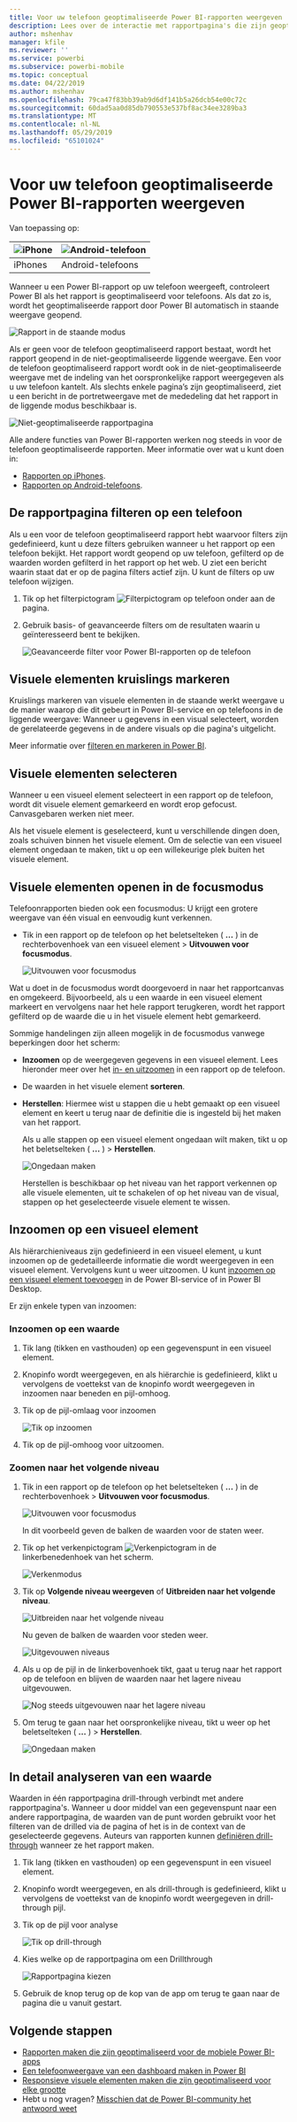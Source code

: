 ```yaml
---
title: Voor uw telefoon geoptimaliseerde Power BI-rapporten weergeven
description: Lees over de interactie met rapportpagina's die zijn geoptimaliseerd voor weergave in de Power BI-apps voor uw telefoon.
author: mshenhav
manager: kfile
ms.reviewer: ''
ms.service: powerbi
ms.subservice: powerbi-mobile
ms.topic: conceptual
ms.date: 04/22/2019
ms.author: mshenhav
ms.openlocfilehash: 79ca47f83bb39ab9d6df141b5a26dcb54e00c72c
ms.sourcegitcommit: 60dad5aa0d85db790553e537bf8ac34ee3289ba3
ms.translationtype: MT
ms.contentlocale: nl-NL
ms.lasthandoff: 05/29/2019
ms.locfileid: "65101024"
---
```

# <a name="view-power-bi-reports-optimized-for-your-phone"></a>Voor uw telefoon geoptimaliseerde Power BI-rapporten weergeven

Van toepassing op:

| ![iPhone](./media/mobile-apps-view-phone-report/ios-logo-40-px.png) | ![Android-telefoon](./media/mobile-apps-view-phone-report/android-logo-40-px.png) |
|:--- |:--- |
| iPhones |Android-telefoons |

Wanneer u een Power BI-rapport op uw telefoon weergeeft, controleert Power BI als het rapport is geoptimaliseerd voor telefoons. Als dat zo is, wordt het geoptimaliseerde rapport door Power BI automatisch in staande weergave geopend.

![Rapport in de staande modus](./media/mobile-apps-view-phone-report/07-power-bi-phone-report-portrait.png)

Als er geen voor de telefoon geoptimaliseerd rapport bestaat, wordt het rapport geopend in de niet-geoptimaliseerde liggende weergave. Een voor de telefoon geoptimaliseerd rapport wordt ook in de niet-geoptimaliseerde weergave met de indeling van het oorspronkelijke rapport weergegeven als u uw telefoon kantelt. Als slechts enkele pagina’s zijn geoptimaliseerd, ziet u een bericht in de portretweergave met de mededeling dat het rapport in de liggende modus beschikbaar is.

![Niet-geoptimaliseerde rapportpagina](./media/mobile-apps-view-phone-report/06-power-bi-phone-report-page-not-optimized.png)

Alle andere functies van Power BI-rapporten werken nog steeds in voor de telefoon geoptimaliseerde rapporten. Meer informatie over wat u kunt doen in:

* [Rapporten op iPhones](mobile-reports-in-the-mobile-apps.md). 
* [Rapporten op Android-telefoons](mobile-reports-in-the-mobile-apps.md).

## <a name="filter-the-report-page-on-a-phone"></a>De rapportpagina filteren op een telefoon
Als u een voor de telefoon geoptimaliseerd rapport hebt waarvoor filters zijn gedefinieerd, kunt u deze filters gebruiken wanneer u het rapport op een telefoon bekijkt. Het rapport wordt geopend op uw telefoon, gefilterd op de waarden worden gefilterd in het rapport op het web. U ziet een bericht waarin staat dat er op de pagina filters actief zijn. U kunt de filters op uw telefoon wijzigen.

1. Tik op het filterpictogram ![Filterpictogram op telefoon](./media/mobile-apps-view-phone-report/power-bi-phone-filter-icon.png) onder aan de pagina. 
2. Gebruik basis- of geavanceerde filters om de resultaten waarin u geïnteresseerd bent te bekijken.
   
    ![Geavanceerde filter voor Power BI-rapporten op de telefoon](./media/mobile-apps-view-phone-report/power-bi-iphone-advanced-filter-toronto.gif)

## <a name="cross-highlight-visuals"></a>Visuele elementen kruislings markeren
Kruislings markeren van visuele elementen in de staande werkt weergave u de manier waarop die dit gebeurt in Power BI-service en op telefoons in de liggende weergave: Wanneer u gegevens in een visual selecteert, worden de gerelateerde gegevens in de andere visuals op die pagina's uitgelicht.

Meer informatie over [filteren en markeren in Power BI](../../power-bi-reports-filters-and-highlighting.md).

## <a name="select-visuals"></a>Visuele elementen selecteren
Wanneer u een visueel element selecteert in een rapport op de telefoon, wordt dit visuele element gemarkeerd en wordt erop gefocust. Canvasgebaren werken niet meer.

Als het visuele element is geselecteerd, kunt u verschillende dingen doen, zoals schuiven binnen het visuele element. Om de selectie van een visueel element ongedaan te maken, tikt u op een willekeurige plek buiten het visuele element.

## <a name="open-visuals-in-focus-mode"></a>Visuele elementen openen in de focusmodus
Telefoonrapporten bieden ook een focusmodus: U krijgt een grotere weergave van één visual en eenvoudig kunt verkennen.

* Tik in een rapport op de telefoon op het beletselteken ( **...** ) in de rechterbovenhoek van een visueel element > **Uitvouwen voor focusmodus**.
  
    ![Uitvouwen voor focusmodus](././media/mobile-apps-view-phone-report/power-bi-phone-report-focus-mode.png)

Wat u doet in de focusmodus wordt doorgevoerd in naar het rapportcanvas en omgekeerd. Bijvoorbeeld, als u een waarde in een visueel element markeert en vervolgens naar het hele rapport terugkeren, wordt het rapport gefilterd op de waarde die u in het visuele element hebt gemarkeerd.

Sommige handelingen zijn alleen mogelijk in de focusmodus vanwege beperkingen door het scherm:

* **Inzoomen** op de weergegeven gegevens in een visueel element. Lees hieronder meer over het [in- en uitzoomen](mobile-apps-view-phone-report.md#drill-down-in-a-visual) in een rapport op de telefoon.
* De waarden in het visuele element **sorteren**.
* **Herstellen**: Hiermee wist u stappen die u hebt gemaakt op een visueel element en keert u terug naar de definitie die is ingesteld bij het maken van het rapport.
  
    Als u alle stappen op een visueel element ongedaan wilt maken, tikt u op het beletselteken ( **...** ) > **Herstellen**.
  
    ![Ongedaan maken](././media/mobile-apps-view-phone-report/power-bi-phone-report-revert-levels.png)
  
    Herstellen is beschikbaar op het niveau van het rapport verkennen op alle visuele elementen, uit te schakelen of op het niveau van de visual, stappen op het geselecteerde visuele element te wissen.   

## <a name="drill-down-in-a-visual"></a>Inzoomen op een visueel element
Als hiërarchieniveaus zijn gedefinieerd in een visueel element, u kunt inzoomen op de gedetailleerde informatie die wordt weergegeven in een visueel element. Vervolgens kunt u weer uitzoomen. U kunt [inzoomen op een visueel element toevoegen](../end-user-drill.md) in de Power BI-service of in Power BI Desktop.

Er zijn enkele typen van inzoomen:

### <a name="drill-down-on-a-value"></a>Inzoomen op een waarde
1. Tik lang (tikken en vasthouden) op een gegevenspunt in een visueel element.
2. Knopinfo wordt weergegeven, en als hiërarchie is gedefinieerd, klikt u vervolgens de voettekst van de knopinfo wordt weergegeven in inzoomen naar beneden en pijl-omhoog.
3. Tik op de pijl-omlaag voor inzoomen

    ![Tik op inzoomen](././media/mobile-apps-view-phone-report/report-drill-down.png)
    
4. Tik op de pijl-omhoog voor uitzoomen.

### <a name="drill-to-next-level"></a>Zoomen naar het volgende niveau
1. Tik in een rapport op de telefoon op het beletselteken ( **...** ) in de rechterbovenhoek > **Uitvouwen voor focusmodus**.
   
    ![Uitvouwen voor focusmodus](././media/mobile-apps-view-phone-report/power-bi-phone-report-focus-mode.png)
   
    In dit voorbeeld geven de balken de waarden voor de staten weer.
2. Tik op het verkenpictogram ![Verkenpictogram](./media/mobile-apps-view-phone-report/power-bi-phone-report-explore-icon.png) in de linkerbenedenhoek van het scherm.
   
    ![Verkenmodus](./media/mobile-apps-view-phone-report/power-bi-phone-report-explore-mode.png)
3. Tik op **Volgende niveau weergeven** of **Uitbreiden naar het volgende niveau**.
   
    ![Uitbreiden naar het volgende niveau](./media/mobile-apps-view-phone-report/power-bi-phone-report-expand-levels.png)
   
    Nu geven de balken de waarden voor steden weer.
   
    ![Uitgevouwen niveaus](./media/mobile-apps-view-phone-report/power-bi-phone-report-expanded-levels.png)
4. Als u op de pijl in de linkerbovenhoek tikt, gaat u terug naar het rapport op de telefoon en blijven de waarden naar het lagere niveau uitgevouwen.
   
    ![Nog steeds uitgevouwen naar het lagere niveau](./media/mobile-apps-view-phone-report/power-bi-back-to-phone-report-expanded-levels.png)
5. Om terug te gaan naar het oorspronkelijke niveau, tikt u weer op het beletselteken ( **...** ) > **Herstellen**.
   
    ![Ongedaan maken](././media/mobile-apps-view-phone-report/power-bi-phone-report-revert-levels.png)

## <a name="drill-through-from-a-value"></a>In detail analyseren van een waarde
Waarden in één rapportpagina drill-through verbindt met andere rapportpagina's. Wanneer u door middel van een gegevenspunt naar een andere rapportpagina, de waarden van de punt worden gebruikt voor het filteren van de drilled via de pagina of het is in de context van de geselecteerde gegevens.
Auteurs van rapporten kunnen [definiëren drill-through](https://docs.microsoft.com/power-bi/desktop-drillthrough) wanneer ze het rapport maken.

1. Tik lang (tikken en vasthouden) op een gegevenspunt in een visueel element.
2. Knopinfo wordt weergegeven, en als drill-through is gedefinieerd, klikt u vervolgens de voettekst van de knopinfo wordt weergegeven in drill-through pijl.
3. Tik op de pijl voor analyse

    ![Tik op drill-through](././media/mobile-apps-view-phone-report/report-drill-through1.png)

4. Kies welke op de rapportpagina om een Drillthrough

    ![Rapportpagina kiezen](././media/mobile-apps-view-phone-report/report-drill-through2.png)

5. Gebruik de knop terug op de kop van de app om terug te gaan naar de pagina die u vanuit gestart.


## <a name="next-steps"></a>Volgende stappen
* [Rapporten maken die zijn geoptimaliseerd voor de mobiele Power BI-apps](../../desktop-create-phone-report.md)
* [Een telefoonweergave van een dashboard maken in Power BI](../../service-create-dashboard-mobile-phone-view.md)
* [Responsieve visuele elementen maken die zijn geoptimaliseerd voor elke grootte](../../visuals/desktop-create-responsive-visuals.md)
* Hebt u nog vragen? [Misschien dat de Power BI-community het antwoord weet](http://community.powerbi.com/)

